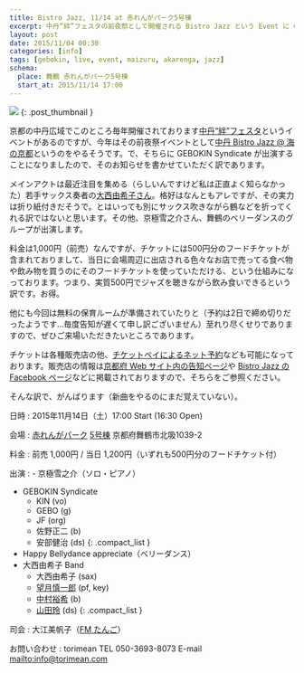 ```yaml
---
title: Bistro Jazz, 11/14 at 赤れんがパーク5号棟 
excerpt: 中丹“絆”フェスタの前夜祭として開催される Bistro Jazz という Event に GEBOKIN Syndicate が出演することになりましたのでお知らせ。メインアクトは大西由希子 Band です。11月14日（土）17時より。
layout: post
date: 2015/11/04 00:30
categories: [info]
tags: [gebokin, live, event, maizuru, akarenga, jazz]
schema:
  place: 舞鶴 赤れんがパーク5号棟
  start_at: 2015/11/14 17:00
---
```

![][pic]
{: .post_thumbnail }

京都の中丹広域でこのところ毎年開催されております[中丹“絆”フェスタ][*1]というイベントがあるのですが、今年はその前夜祭イベントとして[中丹 Bistro Jazz @ 海の京都][*2]というのをやるそうです。で、そちらに GEBOKIN Syndicate が出演することになりましたので、そのお知らせを書かせていただく訳であります。

メインアクトは最近注目を集める（らしいんですけど私は正直よく知らなかった）若手サックス奏者の[大西由希子さん][*3]。格好はなんともアレですが、その実力は折り紙付きだそうで。とはいっても別にサックス吹きながら鶴などを折ってくれる訳ではないと思います。その他、京極雪之介さん、舞鶴のベリーダンスのグループが出演します。

料金は1,000円（前売）なんですが、チケットには500円分のフードチケットが含まれておりまして、当日に会場周辺に出店される色々なお店で売ってる食べ物や飲み物を買うのにそのフードチケットを使っていただける、という仕組みになっております。つまり、実質500円でジャズを聴きながら飲み食いできるという訳です。お得。

他にも今回は無料の保育ルームが準備されていたりと（予約は2日で締め切りだったようです…毎度告知が遅くて申し訳ございません）至れり尽くせりでありますので、ぜひご来場いただきたいところであります。

チケットは各種販売店の他、[チケットペイによるネット予約][*4]なども可能になっております。販売店の情報は[京都府 Web サイト内の告知ページ][*2]や [Bistro Jazz の Facebook ページ][*5]などに掲載されておりますので、そちらをご参照ください。

そんな訳で、がんばります（新曲をやるのにまだ覚えていない）。


日時
: 2015年11月14日（土）17:00 Start (16:30 Open)

会場
: [赤れんがパーク][*6] [5号棟][*7]
  京都府舞鶴市北吸1039-2

料金
: 前売 1,000円 / 当日 1,200円（いずれも500円分のフードチケット付）

出演
: - 京極雪之介（ソロ・ピアノ）
  - GEBOKIN Syndicate
    + KIN (vo)
    + GEBO (g)
    + JF (org)
    + 佐野正二 (b)
    + 安部健治 (ds)
    {: .compact_list }
  - Happy Bellydance appreciate（ベリーダンス）
  - 大西由希子 Band
    + 大西由希子 (sax)
    + [望月慎一郎][*8] (pf, key)
    + [中村裕希][*9] (b)
    + [山田玲][*10] (ds)
    {: .compact_list }

司会
: 大江美帆子（[FM たんご][*11]）

お問い合わせ
: torimean
  TEL 050-3693-8073 E-mail <mailto:info@torimean.com>


[pic]: /images/2015-11-03-20151114/bistro_jazz.jpg

[*1]: http://www.pref.kyoto.jp/c-ki-kikaku/news/kizuna27.html "海の京都　中丹“絆”フェスタ～未来へつなぐ「海の京都」～　の開催について／京都府ホームページ"
[*2]: http://www.pref.kyoto.jp/c-ki-kikaku/news/kizuna_jaz.html "～中丹“絆”フェスタ　前夜祭～中丹BISTRO JAZZ＠海の京都　の開催について／京都府ホームページ"
[*3]: http://yukikoonishi.com/ "YUCCO OFFICIAL WEB SITE - 大西由希子オフィシャルサイト"
[*4]: https://ticketpay.jp/booking/?event_id=1977
[*5]: https://www.facebook.com/bistrojazz.kizuna/posts/1632345090379282 "チケットのお取り扱いについて、再度掲載します。 - 中丹Bistro Jazz海の京都"
[*6]: http://akarenga-park.com/ "赤れんがパーク"
[*7]: http://akarenga-park.com/facility/eventhall/ "赤れんがイベントホール | 赤れんがパーク"
[*8]: http://shin-ichiromochizuki.blogspot.jp/ "Shin-ichiro Mochizuki (pf)"
[*9]: http://ameblo.jp/ozono-sphere/ "中村裕希 Official Blog"
[*10]: http://akry0325.wix.com/akira-y-drums "AKIRA YAMADA"
[*11]: http://fm-tango.jp/ "FMたんご :: 79.4MHz（NPO法人京丹後コミュニティ放送）"
